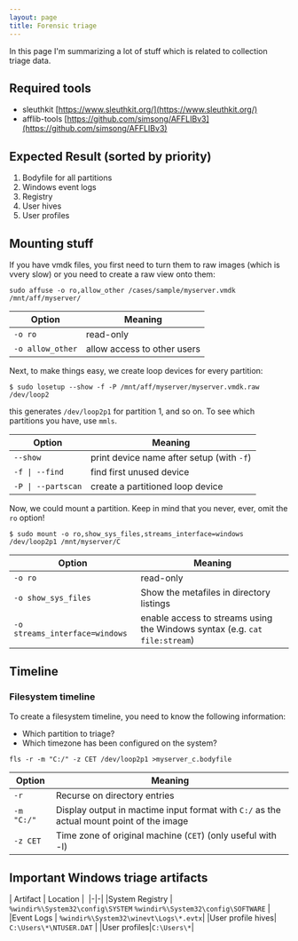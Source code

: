 ```yaml
---
layout: page
title: Forensic triage
---
```


In this page I'm summarizing a lot of stuff which is related to collection triage data.

## Required tools

 - sleuthkit [https://www.sleuthkit.org/](https://www.sleuthkit.org/)
 - afflib-tools [https://github.com/simsong/AFFLIBv3](https://github.com/simsong/AFFLIBv3)

## Expected Result (sorted by priority)

1. Bodyfile for all partitions
1. Windows event logs
1. Registry
1. User hives
1. User profiles

## Mounting stuff

If you have vmdk files, you first need to turn them to raw images (which is vvery slow) or you need to create a raw view onto them:

```shell
sudo affuse -o ro,allow_other /cases/sample/myserver.vmdk /mnt/aff/myserver/
```

| Option | Meaning | 
|--------|---------|
| `-o ro` | read-only|
| `-o allow_other`| allow access to other users |

Next, to make things easy, we create loop devices for every partition:

```shell
$ sudo losetup --show -f -P /mnt/aff/myserver/myserver.vmdk.raw
/dev/loop2
```

this generates `/dev/loop2p1` for partition 1, and so on. To see which partitions you have, use `mmls`.

| Option | Meaning | 
|--------|---------|
| `--show` | print device name after setup  (with `-f`) |
| `-f \| --find` | find first unused device |
| ` -P \| --partscan ` | create a partitioned loop device |

Now, we could mount a partition. Keep in mind that you never, ever, omit the `ro` option!
 ```shell
 $ sudo mount -o ro,show_sys_files,streams_interface=windows /dev/loop2p1 /mnt/myserver/C
 ```

| Option | Meaning | 
|--------|---------|
| `-o ro`| read-only |
| `-o show_sys_files`|Show the metafiles in directory listings|
| `-o streams_interface=windows`| enable access to streams using the Windows syntax (e.g. `cat file:stream`) |

## Timeline

### Filesystem timeline

To create a filesystem timeline, you need to know the following information:

- Which partition to triage?
- Which timezone has been configured on the system?

```shell
fls -r -m "C:/" -z CET /dev/loop2p1 >myserver_c.bodyfile
```
| Option | Meaning | 
|--------|---------|
|`-r`| Recurse on directory entries |
|`-m "C:/"`| Display output in mactime input format with `C:/` as the actual mount point of the image |
| `-z CET`| Time zone of original machine (`CET`) (only useful with -l)|


## Important Windows triage artifacts

| Artifact | Location | 
|-|-|
|System Registry | `%windir%\System32\config\SYSTEM` `%windir%\System32\config\SOFTWARE` |
|Event Logs | `%windir%\System32\winevt\Logs\*.evtx`|
|User profile hives| `C:\Users\*\NTUSER.DAT` |
|User profiles|`C:\Users\*`|